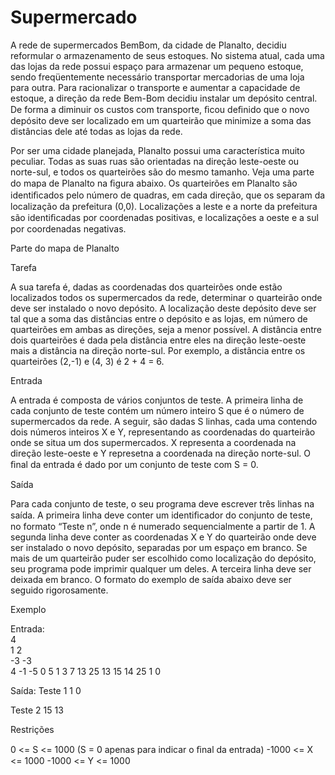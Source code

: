 # Supermercado

A rede de supermercados BemBom, da cidade de Planalto, decidiu reformular o armazenamento de seus estoques. No sistema atual, cada uma das lojas da rede possui espaço para armazenar um pequeno estoque, sendo freqüentemente necessário transportar mercadorias de uma loja para outra. Para racionalizar o transporte e aumentar a capacidade de estoque, a direção da rede Bem-Bom decidiu instalar um depósito central. De forma a diminuir os custos com transporte, ﬁcou deﬁnido que o novo depósito deve ser localizado em um quarteirão que minimize a soma das distâncias dele até todas as lojas da rede.

Por ser uma cidade planejada, Planalto possui uma característica muito peculiar. Todas as suas ruas são orientadas na direção leste-oeste ou norte-sul, e todos os quarteirões são do mesmo tamanho. Veja uma parte do mapa de Planalto na ﬁgura abaixo. Os quarteirões em Planalto são identiﬁcados pelo número de quadras, em cada direção, que os separam da localização da prefeitura (0,0). Localizações a leste e a norte da prefeitura são identiﬁcadas por coordenadas positivas, e localizações a oeste e a sul por coordenadas negativas.

Parte do mapa de Planalto
[](https://congenial.com.br/img-problem/supermercado.jpg)

Tarefa

A sua tarefa é, dadas as coordenadas dos quarteirões onde estão localizados todos os supermercados da rede, determinar o quarteirão onde deve ser instalado o novo depósito. A localização deste depósito deve ser tal que a soma das distâncias entre o depósito e as lojas, em número de quarteirões em ambas as direções, seja a menor possível. A distância entre dois quarteirões é dada pela distância entre eles na direção leste-oeste mais a distância na direção norte-sul. Por exemplo, a distância entre os quarteirões (2,-1) e (4, 3) é 2 + 4 = 6.

Entrada

A entrada é composta de vários conjuntos de teste. A primeira linha de cada conjunto de teste contém um número inteiro S que é o número de supermercados da rede. A seguir, são dadas S linhas, cada uma contendo dois números inteiros X e Y, representando as coordenadas do quarteirão onde se situa um dos supermercados. X representa a coordenada na direção leste-oeste e Y represetna a coordenada na direção norte-sul. O ﬁnal da entrada é dado por um conjunto de teste com S = 0.

Saída

Para cada conjunto de teste, o seu programa deve escrever três linhas na saída. A primeira linha deve conter um identiﬁcador do conjunto de teste, no formato “Teste n”, onde n é numerado sequencialmente a partir de 1. A segunda linha deve conter as coordenadas X e Y do quarteirão onde deve ser instalado o novo depósito, separadas por um espaço em branco. Se mais de um quarteirão puder ser escolhido como localização do depósito, seu programa pode imprimir qualquer um deles. A terceira linha deve ser deixada em branco. O formato do exemplo de saída abaixo deve ser seguido rigorosamente.

Exemplo

Entrada: <br>
4 <br>
1 2 <br>
-3 -3 <br>
4 -1
-5 0
5
1 3
7 13
25 13
15 14
25 1
0

Saída:
Teste 1
1 0

Teste 2
15 13


Restrições

0 <= S <= 1000 (S = 0 apenas para indicar o ﬁnal da entrada)
-1000 <= X <= 1000
-1000 <= Y <= 1000